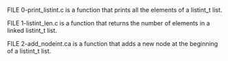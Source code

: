 FILE 0-print_listint.c is a function that prints all the elements of a listint_t list.

FILE 1-listint_len.c is a function that returns the number of elements in a linked listint_t list.

FILE 2-add_nodeint.ca is a function that adds a new node at the beginning of a listint_t list.
